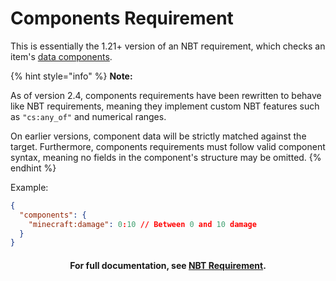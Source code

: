 # Components Requirement

This is essentially the 1.21+ version of an NBT requirement, which checks an item's [data components](https://minecraft.wiki/w/Data_component_format).&#x20;

{% hint style="info" %}
**Note:**&#x20;

As of version 2.4, components requirements have been rewritten to behave like NBT requirements, meaning they implement custom NBT features such as `"cs:any_of"` and numerical ranges.&#x20;

On earlier versions, component data will be strictly matched against the target. Furthermore, components requirements must follow valid component syntax, meaning no fields in the component's structure may be omitted.
{% endhint %}

Example:

```json
{
  "components": {
    "minecraft:damage": 0:10 // Between 0 and 10 damage
  }
}
```

<h4 align="center"><strong>For full documentation, see</strong> <a href="nbt-requirement.md"><strong>NBT Requirement</strong></a><strong>.</strong></h4>

